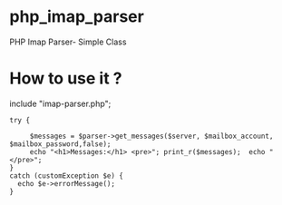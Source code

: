 # php_imap_parser
PHP Imap Parser- Simple Class

# How to use it ?

include "imap-parser.php";

    try {

         $messages = $parser->get_messages($server, $mailbox_account, $mailbox_password,false);
         echo "<h1>Messages:</h1> <pre>"; print_r($messages);  echo "</pre>"; 
    }
    catch (customException $e) {
      echo $e->errorMessage();
    }


